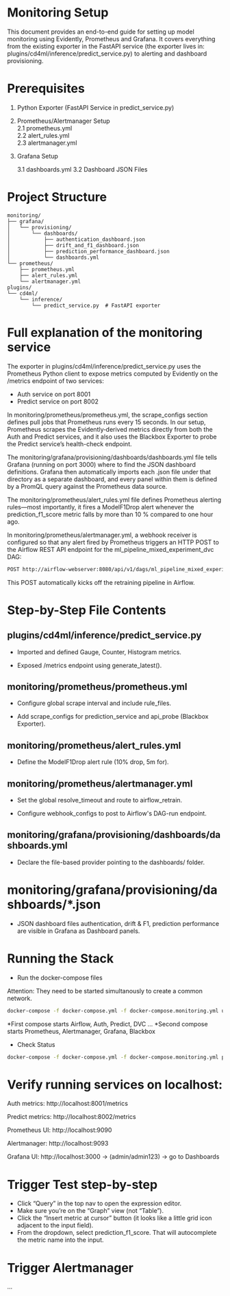 # Monitoring Setup

This document provides an end-to-end guide for setting up model monitoring using Evidently, Prometheus and Grafana. 
It covers everything from the existing exporter in the FastAPI service (the exporter lives in: plugins/cd4ml/inference/predict_service.py) 
to alerting and dashboard provisioning.


# Prerequisites
1. Python Exporter (FastAPI Service in predict_service.py)

2. Prometheus/Alertmanager Setup  
  2.1 prometheus.yml  
  2.2 alert_rules.yml  
  2.3 alertmanager.yml  

3. Grafana Setup

    3.1 dashboards.yml
    3.2 Dashboard JSON Files

# Project Structure
```text
monitoring/
├── grafana/
│   └── provisioning/
│       └── dashboards/
│           ├── authentication_dashboard.json
│           ├── drift_and_f1_dashboard.json
│           ├── prediction_performance_dashboard.json
│           └── dashboards.yml
└── prometheus/
    ├── prometheus.yml
    ├── alert_rules.yml
    └── alertmanager.yml
plugins/
└── cd4ml/
    └── inference/
        └── predict_service.py  # FastAPI exporter
```

# Full explanation of the monitoring service

The exporter in plugins/cd4ml/inference/predict_service.py uses the Prometheus Python client to expose metrics computed by Evidently on the /metrics endpoint of two services:

- Auth service on port 8001
- Predict service on port 8002

In monitoring/prometheus/prometheus.yml, the scrape_configs section defines pull jobs that Prometheus runs every 15 seconds. In our setup, Prometheus scrapes the Evidently‐derived metrics directly from both the Auth and Predict services, and it also uses the Blackbox Exporter to probe the Predict service’s health-check endpoint.

The monitoring/grafana/provisioning/dashboards/dashboards.yml file tells Grafana (running on port 3000) where to find the JSON dashboard definitions. Grafana then automatically imports each .json file under that directory as a separate dashboard, and every panel within them is defined by a PromQL query against the Prometheus data source.

The monitoring/prometheus/alert_rules.yml file defines Prometheus alerting rules—most importantly, it fires a ModelF1Drop alert whenever the prediction_f1_score metric falls by more than 10 % compared to one hour ago.

In monitoring/prometheus/alertmanager.yml, a webhook receiver is configured so that any alert fired by Prometheus triggers an HTTP POST to the Airflow REST API endpoint for the ml_pipeline_mixed_experiment_dvc DAG:

```bash
POST http://airflow-webserver:8080/api/v1/dags/ml_pipeline_mixed_experiment_dvc/dagRuns
```

This POST automatically kicks off the retraining pipeline in Airflow.

# Step-by-Step File Contents

## plugins/cd4ml/inference/predict_service.py

- Imported and defined Gauge, Counter, Histogram metrics.

- Exposed /metrics endpoint using generate_latest().

## monitoring/prometheus/prometheus.yml

- Configure global scrape interval and include rule_files.

- Add scrape_configs for prediction_service and api_probe (Blackbox Exporter).

## monitoring/prometheus/alert_rules.yml

- Define the ModelF1Drop alert rule (10% drop, 5m for).

## monitoring/prometheus/alertmanager.yml

- Set the global resolve_timeout and route to airflow_retrain.

- Configure webhook_configs to post to Airflow's DAG-run endpoint.

## monitoring/grafana/provisioning/dashboards/dashboards.yml

- Declare the file-based provider pointing to the dashboards/ folder.

# monitoring/grafana/provisioning/dashboards/*.json

- JSON dashboard files authentication, drift & F1, prediction performance are visible in Grafana as Dashboard panels.



# Running the Stack

- Run the docker-compose files 

Attention: They need to be started simultanously to create a common network.
```bash
docker-compose -f docker-compose.yml -f docker-compose.monitoring.yml up --build -d
``` 

*First compose starts Airflow, Auth, Predict, DVC ...
*Second compose starts Prometheus, Alertmanager, Grafana, Blackbox

- Check Status
```bash
docker-compose -f docker-compose.yml -f docker-compose.monitoring.yml ps
```


# Verify running services on localhost:

Auth metrics: http://localhost:8001/metrics  

Predict metrics: http://localhost:8002/metrics  

Prometheus UI: http://localhost:9090

Alertmanager: http://localhost:9093

Grafana UI: http://localhost:3000 -> (admin/admin123) -> go to Dashboards

# Trigger Test step-by-step

- Click “Query” in the top nav to open the expression editor.
- Make sure you’re on the “Graph” view (not “Table”).
- Click the “Insert metric at cursor” button (it looks like a little grid icon adjacent to the input field).
- From the dropdown, select prediction_f1_score. That will autocomplete the metric name into the input.

# Trigger Alertmanager
...